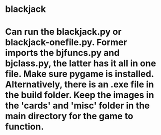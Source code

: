 # blackjack
# Can run the blackjack.py or blackjack-onefile.py. Former imports the bjfuncs.py and bjclass.py, the latter has it all in one file. Make sure pygame is installed. Alternatively, there is an .exe file in the build folder. Keep the images in the 'cards' and 'misc' folder in the main directory for the game to function.
